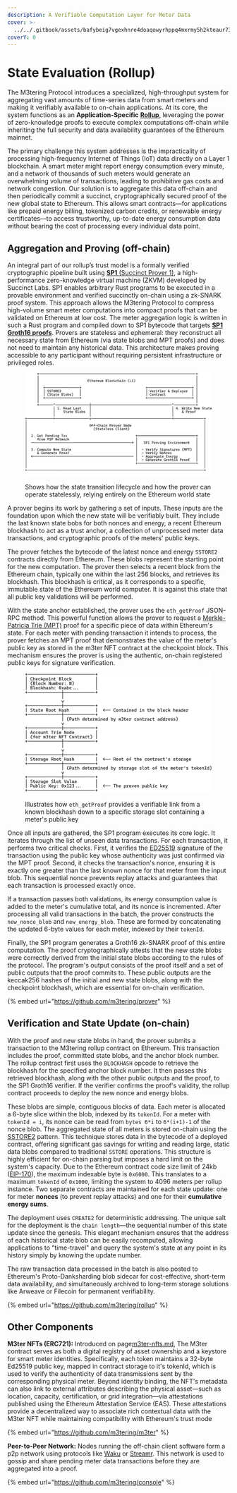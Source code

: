 ```yaml
---
description: A Verifiable Computation Layer for Meter Data
cover: >-
  ../../.gitbook/assets/bafybeig7vgexhnre4doaqowyrhppq4mxrmy5h2kteaur73jakskhx7gcaq.png
coverY: 0
---
```


# State Evaluation (Rollup)

The M3tering Protocol introduces a specialized, high-throughput system for aggregating vast amounts of time-series data from smart meters and making it verifiably available to on-chain applications. At its core, the system functions as an **Application-Specific** [**Rollup**](https://ethereum.org/en/developers/docs/scaling/zk-rollups/), leveraging the power of zero-knowledge proofs to execute complex computations off-chain while inheriting the full security and data availability guarantees of the Ethereum mainnet.&#x20;

The primary challenge this system addresses is the impracticality of processing high-frequency Internet of Things (IoT) data directly on a Layer 1 blockchain. A smart meter might report energy consumption every minute, and a network of thousands of such meters would generate an overwhelming volume of transactions, leading to prohibitive gas costs and network congestion. Our solution is to aggregate this data off-chain and then periodically commit a succinct, cryptographically secured proof of the new global state to Ethereum. This allows smart contracts—for applications like prepaid energy billing, tokenized carbon credits, or renewable energy certificates—to access trustworthy, up-to-date energy consumption data without bearing the cost of processing every individual data point.

## Aggregation and Proving (off-chain)&#x20;

An integral part of our rollup’s trust model is a formally verified cryptographic pipeline built using [**SP1** (Succinct Prover 1)](https://docs.succinct.xyz/docs/sp1/introduction), a high-performance zero-knowledge virtual machine (ZKVM) developed by Succinct Labs. SP1 enables arbitrary Rust programs to be executed in a provable environment and verified succinctly on-chain using a zk-SNARK proof system. This approach allows the M3tering Protocol to compress high-volume smart meter computations into compact proofs that can be validated on Ethereum at low cost. The meter aggregation logic is written in such a Rust program and compiled down to SP1 bytecode that targets [**SP1 Groth16 proofs**](https://docs.succinct.xyz/docs/sp1/generating-proofs/proof-types#groth16-recommended). Provers are stateless and ephemeral: they reconstruct all necessary state from Ethereum (via state blobs and MPT proofs) and does not need to maintain any historical data. This architecture makes proving accessible to any participant without requiring persistent infrastructure or privileged roles.

<figure><img src="../../.gitbook/assets/output-onlinetools (1).png" alt="      +------------------------------------------------------------------------------+       |                                                                              |       |                        Ethereum Blockchain (L1)                              |       |                                                                              |       |  +-----------------+                                +----------------------+ |       |  | SSTORE2         |                                | Verifier &#x26; Deployer  | |       |  | (State Blobs)   |                                | Contract             | |       |  +-----------------+                                +----------------------+ |       |                                                                              |       +-------^-----------------|----------------------------------------^-----------+               | 1. Read Last    |                                        | 4. Write New State               |    State Blobs  |                                        |    &#x26; Proof               |                 |                                        | +-------------+-----------------v----------------------------------------+---------------+ |                                                                                        | |                               Off-Chain Prover Node                                    | |                                 (Stateless Client)                                     | |                                                                                        | |  2. Get Pending Txs                                  +-----------------------------+   | |     from P2P Network                                 |                             |   | |  --------------------------------------------------> |   SP1 Proving Environment   |   | |                                                      |                             |   | |  3. Compute New State                                |  - Verify Signatures (MPT)  |   | |     &#x26; Generate Proof                                 |  - Verify Nonces            |   | |  <-------------------------------------------------- |  - Aggregate Energy         |   | |                                                      |  - Generate Groth16 Proof   |   | |                                                      +-----------------------------+   | |                                                                                        | +----------------------------------------------------------------------------------------+"><figcaption><p>Shows how the state transition lifecycle and how the prover can operate statelessly, relying entirely on the Ethereum world state</p></figcaption></figure>

A prover begins its work by gathering a set of inputs. These inputs are the foundation upon which the new state will be verifiably built. They include the last known state bobs for both nonces and energy, a recent Ethereum blockhash to act as a trust anchor, a collection of unprocessed meter data transactions, and cryptographic proofs of the meters' public keys.

The prover fetches the bytecode of the latest nonce and energy `SSTORE2` contracts directly from Ethereum. These blobs represent the starting point for the new computation. The prover then selects a recent block from the Ethereum chain, typically one within the last 256 blocks, and retrieves its blockhash. This blockhash is critical, as it corresponds to a specific, immutable state of the Ethereum world computer. It is against this state that all public key validations will be performed.

With the state anchor established, the prover uses the `eth_getProof` JSON-RPC method. This powerful function allows the prover to request a [Merkle-Patricia Trie (MPT)](https://ethereum.org/en/developers/docs/data-structures-and-encoding/patricia-merkle-trie/) proof for a specific piece of data within Ethereum's state. For each meter with pending transaction it intends to process, the prover fetches an MPT proof that demonstrates the value of the meter's public key as stored in the m3ter NFT contract at the checkpoint block. This mechanism ensures the prover is using the authentic, on-chain registered public keys for signature verification.

<figure><img src="../../.gitbook/assets/output-onlinetools (2).png" alt="+--------------------------+ | Checkpoint Block         | | (Block Number: N)        | | Blockhash: 0xabc...      | +-------------|------------+               |               v +-------------|------------+ | State Root Hash          |  <-- Contained in the block header +-------------|------------+               | (Path determined by m3ter contract address)               v +-------------|------------+ | Account Trie Node        | | (for m3ter NFT Contract) | +-------------|------------+               |               v +-------------|------------+ | Storage Root Hash        |  <-- Root of the contract&#x27;s storage +-------------|------------+               | (Path determined by storage slot of the meter&#x27;s tokenId)               v +-------------|------------+ | Storage Slot Value       | | Public Key: 0x123...     |  <-- The proven public key +--------------------------+"><figcaption><p>Illustrates how <code>eth_getProof</code> provides a verifiable link from a known blockhash down to a specific storage slot containing a meter's public key</p></figcaption></figure>

Once all inputs are gathered, the SP1 program executes its core logic. It iterates through the list of unseen data transactions. For each transaction, it performs two critical checks. First, it verifies the [ED25519](https://www.google.com/search?q=https://en.wikipedia.org/wiki/EdDSA%23Ed25519) signature of the transaction using the public key whose authenticity was just confirmed via the MPT proof. Second, it checks the transaction's nonce, ensuring it is exactly one greater than the last known nonce for that meter from the input blob. This sequential nonce prevents replay attacks and guarantees that each transaction is processed exactly once.

If a transaction passes both validations, its energy consumption value is added to the meter's cumulative total, and its nonce is incremented. After processing all valid transactions in the batch, the prover constructs the `new_nonce_blob` and `new_energy_blob`. These are formed by concatenating the updated 6-byte values for each meter, indexed by their `tokenId`.

Finally, the SP1 program generates a Groth16 zk-SNARK proof of this entire computation. The proof cryptographically attests that the new state blobs were correctly derived from the initial state blobs according to the rules of the protocol. The program's output consists of the proof itself and a set of public outputs that the proof commits to. These public outputs are the keccak256 hashes of the initial and new state blobs, along with the checkpoint blockhash, which are essential for on-chain verification.

{% embed url="https://github.com/m3tering/prover" %}

## Verification and State Update (on-chain)

With the proof and new state blobs in hand, the prover submits a transaction to the M3tering rollup contract on Ethereum. This transaction includes the proof, committed state blobs, and the anchor block number. The rollup contract first uses the `BLOCKHASH` opcode to retrieve the blockhash for the specified anchor block number. It then passes this retrieved blockhash, along with the other public outputs and the proof, to the SP1 Groth16 verifier. If the verifier confirms the proof's validity, the rollup contract proceeds to deploy the new nonce and energy blobs.

These blobs are simple, contiguous blocks of data. Each meter is allocated a 6-byte slice within the blob, indexed by its `tokenId`. For a meter with `tokenId = i`, its nonce can be read from `bytes 6*i` to `6*(i+1)-1` of the nonce blob. The aggregated state of all meters is stored on-chain using the [SSTORE2](https://www.google.com/search?q=https://github.com/solidstate-network/solidstate-solidity/blob/master/contracts/utils/SSTORE2.sol) pattern. This technique stores data in the bytecode of a deployed contract, offering significant gas savings for writing and reading large, static data blobs compared to traditional `SSTORE` operations. This structure is highly efficient for on-chain parsing but imposes a hard limit on the system's capacity. Due to the Ethereum contract code size limit of 24kb ([EIP-170](https://eip.tools/170)), the maximum indexable byte is `0x6000`. This translates to a maximum `tokenId` of `0x1000`, limiting the system to 4096 meters per rollup instance. Two separate contracts are maintained for each state update: one for meter **nonces** (to prevent replay attacks) and one for their **cumulative energy sums**.

The deployment uses `CREATE2` for deterministic addressing. The unique salt for the deployment is the `chain length`—the sequential number of this state update since the genesis. This elegant mechanism ensures that the address of each historical state blob can be easily recomputed, allowing applications to "time-travel" and query the system's state at any point in its history simply by knowing the update number.

The raw transaction data processed in the batch is also posted to Ethereum's Proto-Danksharding blob sidecar for cost-effective, short-term data availability, and simultaneously archived to long-term storage solutions like Arweave or Filecoin for permanent verifiability.

{% embed url="https://github.com/m3tering/rollup" %}

## Other Components

**M3ter NFTs (ERC721):** Introduced on page[m3ter-nfts.md](../../token-economics/m3ter-nfts.md "mention"), The M3ter contract serves as both a digital registry of asset ownership and a keystore for smart meter identities. Specifically, each token maintains a 32-byte Ed25519 public key, mapped in contract storage to it's tokenId, which is used to verify the authenticity of data transmissions sent by the corresponding physical meter. Beyond identity binding, the NFT's metadata can also link to external attributes describing the physical asset—such as location, capacity, certification, or grid integration—via attestations published using the Ethereum Attestation Service (EAS). These attestations provide a decentralized way to associate rich contextual data with the M3ter NFT while maintaining compatibility with Ethereum's trust mode

{% embed url="https://github.com/m3tering/m3ter" %}

**Peer-to-Peer Network:** Nodes running the off-chain client software form a p2p network using protocols like [Waku](https://waku.org/) or [Streamr](https://streamr.network/). This network is used to gossip and share pending meter data transactions before they are aggregated into a proof.

{% embed url="https://github.com/m3tering/console" %}
